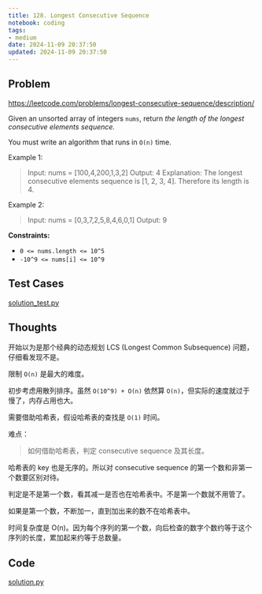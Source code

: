 ```yaml
---
title: 128. Longest Consecutive Sequence
notebook: coding
tags:
- medium
date: 2024-11-09 20:37:50
updated: 2024-11-09 20:37:50
---
```

## Problem

<https://leetcode.com/problems/longest-consecutive-sequence/description/>

Given an unsorted array of integers `nums`, return _the length of the longest consecutive elements sequence._

You must write an algorithm that runs in `O(n)` time.

Example 1:

> Input: nums = [100,4,200,1,3,2]
> Output: 4
> Explanation: The longest consecutive elements sequence is [1, 2, 3, 4]. Therefore its length is 4.

Example 2:

> Input: nums = [0,3,7,2,5,8,4,6,0,1]
> Output: 9

**Constraints:**

- `0 <= nums.length <= 10^5`
- `-10^9 <= nums[i] <= 10^9`

## Test Cases

[solution_test.py](128-longest-consecutive-sequence/solution_test.py)

## Thoughts

开始以为是那个经典的动态规划 LCS (Longest Common Subsequence) 问题，仔细看发现不是。

限制 `O(n)` 是最大的难度。

初步考虑用散列排序。虽然 `O(10^9) + O(n)` 依然算 `O(n)`，但实际的速度就过于慢了，内存占用也大。

需要借助哈希表，假设哈希表的查找是 `O(1)` 时间。

难点：

> 如何借助哈希表，判定 consecutive sequence 及其长度。

哈希表的 key 也是无序的。所以对 consecutive sequence 的第一个数和非第一个数要区别对待。

判定是不是第一个数，看其减一是否也在哈希表中。不是第一个数就不用管了。

如果是第一个数，不断加一，直到加出来的数不在哈希表中。

时间复杂度是 O(n)。因为每个序列的第一个数，向后检查的数字个数约等于这个序列的长度，累加起来约等于总数量。

## Code

[solution.py](128-longest-consecutive-sequence/solution.py)
